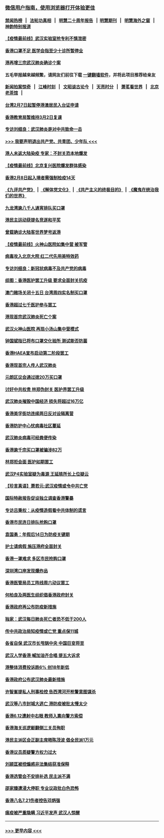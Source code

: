 ### [微信用户指南，使用浏览器打开体验更佳](https://github.com/gfw-breaker/banned-news1/blob/master/indexes/wechat-guide.md?t=0)
#### [禁闻热榜](热点新闻.md?t=0)  &nbsp;&nbsp;|&nbsp;&nbsp; [法轮功真相](https://github.com/gfw-breaker/truth/blob/master/README.md?t=0) &nbsp;&nbsp;|&nbsp;&nbsp; [明慧二十周年报告](https://github.com/gfw-breaker/mh-reports/blob/master/README.md?t=0) &nbsp;&nbsp;|&nbsp;&nbsp;[明慧期刊](https://github.com/gfw-breaker/mh-qikan) &nbsp;&nbsp;|&nbsp;&nbsp; [明慧海外之窗](https://github.com/gfw-breaker/mh-news/blob/master/README.md?t=0) &nbsp;&nbsp;|&nbsp;&nbsp; [神韵特别报道](https://github.com/gfw-breaker/mh-news/blob/master/shenyun.md?t=0)
#### [【疫情最前线】武汉实验室抢专利不慎泄密](../pages/nsc415/n11850310.md?t=02071444) 
#### [香港口罩不足 医学会指至少十诊所暂停业](../pages/nsc415/n11850301.md?t=02071444) 
#### [港再增三宗武汉肺炎确诊个案](../pages/nsc415/n11850328.md?t=02071444) 
#### 五毛举报越来越频繁，请网友们前往下载 [一键翻墙软件](https://github.com/gfw-breaker/ssr-accounts)，并将此项目推荐给亲友
#### [新闻拍案惊奇](https://github.com/gfw-breaker/banned-news1/blob/master/pages/link4.md) &nbsp;&nbsp;|&nbsp;&nbsp; [江峰时刻](https://github.com/gfw-breaker/banned-news1/blob/master/pages/link4.md) &nbsp;&nbsp;|&nbsp;&nbsp; [文昭谈古论今](https://github.com/gfw-breaker/banned-news1/blob/master/pages/link4.md) &nbsp;&nbsp;|&nbsp;&nbsp; [天亮时分](https://github.com/gfw-breaker/banned-news1/blob/master/pages/link4.md) &nbsp;&nbsp;|&nbsp;&nbsp; [萧茗看世界](https://github.com/gfw-breaker/banned-news1/blob/master/pages/link4.md) &nbsp;&nbsp;|&nbsp;&nbsp; [北京老茶馆](https://github.com/gfw-breaker/banned-news1/blob/master/pages/link4.md) &nbsp;&nbsp;|&nbsp;&nbsp; 
#### [台湾2月7日起暂停港澳居民入台证申请](../pages/nsc415/n11850304.md?t=02071444) 
#### [香港教育局暂维持3月2日复课](../pages/nsc415/n11850260.md?t=02071444) 
#### [专访刘细良：武汉肺炎是对中共致命一击](../pages/nsc415/n11849934.md?t=02071444) 
#### [>>> 我要声明退出共产党、共青团、少年队 <<<](https://github.com/begood0513/goodnews/blob/master/quit/letter.md) 
#### [港人未返大陆染疫 专家：不封关恐本地爆发](../pages/nsc415/n11848021.md?t=02071444) 
#### [【疫情最前线】北京复兴医院爆发群体感染](../pages/nsc415/n11847626.md?t=02071444) 
#### [香港2月8日起入境者需强制检疫14天](../pages/nsc415/n11847658.md?t=02071444) 
#### [《九评共产党》](https://github.com/begood0513/9ping.md/blob/master/README.md) &nbsp;|&nbsp; [《解体党文化》](../../../../jtdwh.md/blob/master/README.md)  &nbsp;|&nbsp; [《共产主义的终极目的》](../../../../gczydzjmd.md/blob/master/README.md) &nbsp;|&nbsp; [《魔鬼在统治我们的世界》](../../../../mgztzwmdsj.md/blob/master/README.md) 
#### [九龙湾逾八千人通宵排队买口罩](../pages/nsc415/n11847647.md?t=02071444) 
#### [港民主运动获提名竞逐和平奖](../pages/nsc415/n11847633.md?t=02071444) 
#### [曾载确诊大陆客世界梦号返港](../pages/nsc415/n11847608.md?t=02071444) 
#### [【疫情最前线】火神山医院如集中营 被军管](../pages/nsc415/n11847524.md?t=02071444) 
#### [病毒攻入北京大院 红二代先用美特效药](../pages/nsc415/n11847427.md?t=02071444) 
#### [专访刘细良：新冠状病毒不及共产党的病毒](../pages/nsc415/n11847164.md?t=02071444) 
#### [组图：香港医护罢工升级 要求全面封关抗疫](../pages/nsc415/n11844107.md?t=02071444) 
#### [澳门赌场关闭十五日 台湾周四实名制买口罩](../pages/nsc415/n11845083.md?t=02071444) 
#### [香港超过七千医护参与罢工](../pages/nsc415/n11845051.md?t=02071444) 
#### [港现首宗武汉肺炎死亡个案](../pages/nsc415/n11844998.md?t=02071444) 
#### [武汉火神山医院 再现小汤山集中营模式](../pages/nsc415/n11844763.md?t=02071444) 
#### [钟国斌指已将布口罩交化验所 测试能否防菌](../pages/nsc415/n11842783.md?t=02071444) 
#### [香港HAEA宣布启动第二阶段罢工](../pages/nsc415/n11842723.md?t=02071444) 
#### [香港现首宗人传人武汉肺炎](../pages/nsc415/n11842766.md?t=02071444) 
#### [元朗区议会通过拨20万买口罩](../pages/nsc415/n11842754.md?t=02071444) 
#### [讨好中共权贵 林郑伪封关 医护界罢工升级](../pages/nsc415/n11842359.md?t=02071444) 
#### [武汉肺炎摧毁中国经济 损失将超过16万亿](../pages/nsc415/n11839723.md?t=02071444) 
#### [香港美孚街坊连续两日反对设隔离营](../pages/nsc415/n11839962.md?t=02071444) 
#### [香港防护中心忧病毒社区蔓延](../pages/nsc415/n11839933.md?t=02071444) 
#### [武汉肺炎病毒可经粪便传染](../pages/nsc415/n11839939.md?t=02071444) 
#### [香港逾千宗买口罩被骗涉82万](../pages/nsc415/n11839914.md?t=02071444) 
#### [林郑拒会面 医护如期罢工](../pages/nsc415/n11839892.md?t=02071444) 
#### [武汉P4实验室疑为毒源 王延轶所长上位疑云](../pages/nsc415/n11835543.md?t=02071444) 
#### [【珍言真语】萧若元:武汉疫情或令中共亡党](../pages/nsc415/n11829394.md?t=02071444) 
#### [国际特赦报告促设独立调查香港警暴](../pages/nsc415/n11833845.md?t=02071444) 
#### [专访吕秉权：从疫情造假看中共体制的谎言](../pages/nsc415/n11833813.md?t=02071444) 
#### [香港市民连日排队抢购口罩](../pages/nsc415/n11833794.md?t=02071444) 
#### [袁国勇：年假后14日为防疫关键期](../pages/nsc415/n11831088.md?t=02071444) 
#### [护士请病假 施压港府全面封关](../pages/nsc415/n11831030.md?t=02071444) 
#### [香港一罩难求 多区市民抢购口罩](../pages/nsc415/n11831002.md?t=02071444) 
#### [深圳湾口岸发现爆炸品](../pages/nsc415/n11828802.md?t=02071444) 
#### [香港医管局员工阵线周六动议罢工](../pages/nsc415/n11828762.md?t=02071444) 
#### [何柏良及两医生组织倡香港政府封关](../pages/nsc415/n11828749.md?t=02071444) 
#### [香港政府再公布防疫新措施](../pages/nsc415/n11828716.md?t=02071444) 
#### [独家：武汉每日肺炎死亡者恐不低于200人](../pages/nsc415/n11828240.md?t=02071444) 
#### [传中共政治局知疫情或亡党 重点保11城](../pages/nsc415/n11828145.md?t=02071444) 
#### [各省自保 武汉市长甩锅中央 中国巨变将至](../pages/nsc415/n11828021.md?t=02071444) 
#### [武汉人学香港 喊加油齐合唱 提五大诉求](../pages/nsc415/n11827046.md?t=02071444) 
#### [港整体消费投诉跌6% 创18年新低](../pages/nsc415/n11817280.md?t=02071444) 
#### [香港政府公布武汉肺炎最新措施](../pages/nsc415/n11817152.md?t=02071444) 
#### [许智峯提私人刑事检控 告西湾河开枪警意图谋杀](../pages/nsc415/n11817132.md?t=02071444) 
#### [武汉等八市封城大逃亡 港防疫被批太慢太少](../pages/nsc415/n11817058.md?t=02071444) 
#### [香港6.12遭射中右眼 教师入禀向警方索偿](../pages/nsc415/n11814678.md?t=02071444) 
#### [香港海关巡逻艇翻侧三关员殉职](../pages/nsc415/n11814604.md?t=02071444) 
#### [港民主派区会正副主席晤陈茂波 倡全民派1万元](../pages/nsc415/n11814582.md?t=02071444) 
#### [香港议员质疑警方权力过大](../pages/nsc415/n11814560.md?t=02071444) 
#### [刘颕匡被控煽惑非法集结获准保释](../pages/nsc415/n11811727.md?t=02071444) 
#### [香港选管会不安排补选 民主派不满](../pages/nsc415/n11811691.md?t=02071444) 
#### [邵家臻遭浸大停职 专业议政批白色恐怖](../pages/nsc415/n11811670.md?t=02071444) 
#### [香港八名7.21伤者控告邓炳强](../pages/nsc415/n11811623.md?t=02071444) 
#### [瘟疫被严重隐瞒 习近平发声 武汉人惊醒](../pages/nsc415/n11811186.md?t=02071444) 

----
#### [ >>> 更早内容 <<< ](../indexes/nsc415-earlier.md)
